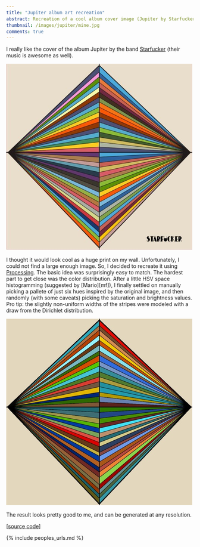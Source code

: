 ```yaml
---
title: "Jupiter album art recreation"
abstract: Recreation of a cool album cover image (Jupiter by Starfucker) using Processing.
thumbnail: /images/jupiter/mine.jpg
comments: true
---
```


I really like the cover of the album Jupiter by the band <a href="http://www.myspace.com/strfkrmusic">Starfucker</a> (their music is awesome as well).

<img src="/images/jupiter/actual.jpg" />

I thought it would look cool as a huge print on my wall.
Unfortunately, I could not find a large enough image.
So, I decided to recreate it using <a href="http://processing.org">Processing</a>.
The basic idea was surprisingly easy to match.
The hardest part to get close was the color distribution.
After a little HSV space histogramming (suggested by [Mario][mf]), I finally settled on manually picking a pallete of just six hues inspired by the original image, and then randomly (with some caveats) picking the saturation and brightness values.
Pro tip: the slightly non-uniform widths of the stripes were modeled with a draw from the Dirichlet distribution.

<img src="/images/jupiter/mine.jpg" />

The result looks pretty good to me, and can be generated at any resolution.

\[[source code](/files/jupiter.pjs)\]

{% include peoples_urls.md %}
